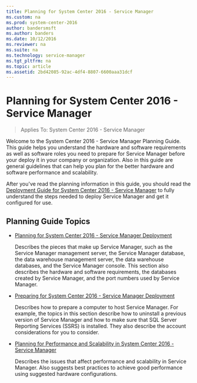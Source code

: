 ```yaml
---
title: Planning for System Center 2016 - Service Manager
ms.custom: na
ms.prod: system-center-2016
author: bandersmsft
ms.author: banders
ms.date: 10/12/2016
ms.reviewer: na
ms.suite: na
ms.technology: service-manager
ms.tgt_pltfrm: na
ms.topic: article
ms.assetid: 2bd42085-92ac-4df4-8807-6600aaa31dcf
---
```


# Planning for System Center 2016 - Service Manager

>Applies To: System Center 2016 - Service Manager

Welcome to the System Center 2016 - Service Manager Planning Guide. This guide helps you understand the hardware and software requirements as well as software roles you need to prepare for Service Manager before your deploy it in your company or organization. Also in this guide are general guidelines that can help you plan for the better hardware and software performance and scalability.  

 After you've read the planning information in this guide, you should read the [Deployment Guide for System Center 2016 - Service Manager](../deploy/deploy-deploying-system-center-2016-service-manager.md) to fully understand the steps needed to deploy Service Manager and get it configured for use.  

## Planning Guide Topics  

-   [Planning for System Center 2016 - Service Manager Deployment](plan-planning-for-system-center-2016-service-manager-deployment.md)  

     Describes the pieces that make up Service Manager, such as the Service Manager management server, the Service Manager database, the data warehouse management server, the data warehouse databases, and the Service Manager console. This section also describes the hardware and software requirements, the databases created by Service Manager, and the port numbers used by Service Manager.  

-   [Preparing for System Center 2016 - Service Manager Deployment](plan-preparing-for-system-center-2016-service-manager-deployment.md)  

     Describes how to prepare a computer to host Service Manager. For example, the topics in this section describe how to uninstall a previous version of Service Manager and how to make sure that SQL&nbsp;Server Reporting Services \(SSRS\) is installed. They also describe the account considerations for you to consider.  

-   [Planning for Performance and Scalability in System Center 2016 - Service Manager](plan-planning-for-performance-and-scalability-in-system-center-2016-service-manager.md)  

     Describes the issues that affect performance and scalability in Service Manager. Also suggests best practices to achieve good performance using suggested hardware configurations.
